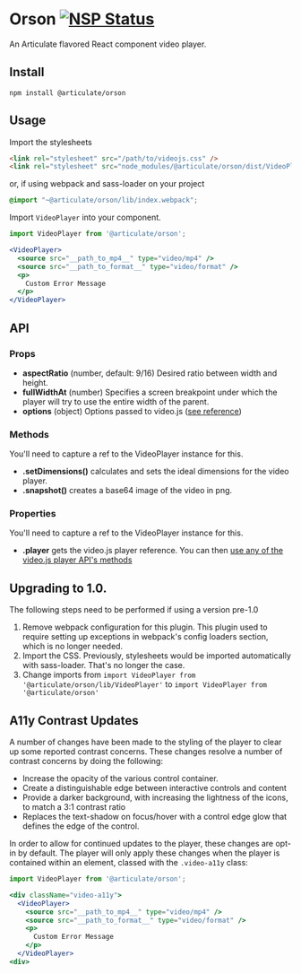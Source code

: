# Orson [![NSP Status](https://nodesecurity.io/orgs/articulate/projects/b1ab5729-5cba-4672-a2f9-2f047db32b86/badge)](https://nodesecurity.io/orgs/articulate/projects/b1ab5729-5cba-4672-a2f9-2f047db32b86)

An Articulate flavored React component video player.

## Install

`npm install @articulate/orson`

## Usage
Import the stylesheets

```html
<link rel="stylesheet" src="/path/to/videojs.css" />
<link rel="stylesheet" src="node_modules/@articulate/orson/dist/VideoPlayer.css" />
```

or, if using webpack and sass-loader on your project

```scss
@import "~@articulate/orson/lib/index.webpack";
```

Import `VideoPlayer` into your component.

```jsx
import VideoPlayer from '@articulate/orson';

<VideoPlayer>
  <source src="__path_to_mp4__" type="video/mp4" />
  <source src="__path_to_format__" type="video/format" />
  <p>
    Custom Error Message
  </p>
</VideoPlayer>
```

## API

### Props

- **aspectRatio** (number, default: 9/16) Desired ratio between width and height.
- **fullWidthAt** (number) Specifies a screen breakpoint under which the player will try to use the entire width of the parent.
- **options** (object) Options passed to video.js ([see reference][vjs-options])

### Methods

You'll need to capture a ref to the VideoPlayer instance for this.

- **.setDimensions()** calculates and sets the ideal dimensions for the video player.
- **.snapshot()** creates a base64 image of the video in png.

### Properties

You'll need to capture a ref to the VideoPlayer instance for this.

- **.player** gets the video.js player reference. You can then [use any of the video.js player API's methods][vjs-player-api]

## Upgrading to 1.0.

The following steps need to be performed if using a version pre-1.0

1. Remove webpack configuration for this plugin.
This plugin used to require setting up exceptions in webpack's config loaders section, which is no longer needed.
1. Import the CSS. Previously, stylesheets would be imported automatically with sass-loader. That's no longer the case.
1. Change imports from `import VideoPlayer from '@articulate/orson/lib/VideoPlayer'` to `import VideoPlayer from '@articulate/orson'`

## A11y Contrast Updates

A number of changes have been made to the styling of the player to clear up some reported contrast concerns. These changes
resolve a number of contrast concerns by doing the following:

* Increase the opacity of the various control container.
* Create a distinguishable edge between interactive controls and content
* Provide a darker background, with increasing the lightness of the icons, to match a 3:1 contrast ratio
* Replaces the text-shadow on focus/hover with a control edge glow that defines the edge of the control.

In order to allow for continued updates to the player, these changes are opt-in by default. The player will
only apply these changes when the player is contained within an element, classed with the `.video-a11y` class:

```jsx
import VideoPlayer from '@articulate/orson';

<div className="video-a11y">
  <VideoPlayer>
    <source src="__path_to_mp4__" type="video/mp4" />
    <source src="__path_to_format__" type="video/format" />
    <p>
      Custom Error Message
    </p>
  </VideoPlayer>
<div>
```

[vjs-options]: http://docs.videojs.com/docs/guides/options.html#component-options
[vjs-player-api]: http://docs.videojs.com/docs/api/player.html#methods
